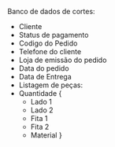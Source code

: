 Banco de dados de cortes:

- Cliente
- Status de pagamento
- Codigo do Pedido
- Telefone do cliente
- Loja de emissão do pedido
- Data do pedido
- Data de Entrega
- Listagem de peças:
- Quantidade {
  - Lado 1
  - Lado 2
  - Fita 1
  - Fita 2
  - Material
    }
